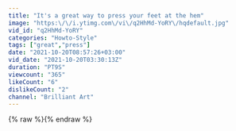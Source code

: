 ```yaml
---
title: "It's a great way to press your feet at the hem"
image: "https:\/\/i.ytimg.com\/vi\/q2HhMd-YoRY\/hqdefault.jpg"
vid_id: "q2HhMd-YoRY"
categories: "Howto-Style"
tags: ["great","press"]
date: "2021-10-20T08:57:26+03:00"
vid_date: "2021-10-20T03:30:13Z"
duration: "PT9S"
viewcount: "365"
likeCount: "6"
dislikeCount: "2"
channel: "Brilliant Art"
---
```

{% raw %}{% endraw %}
